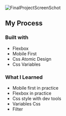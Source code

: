 ![FinalProjectScreenSchot](https://user-images.githubusercontent.com/88214247/154760502-c30ea2c7-be33-4d09-b833-f91e5347462e.jpeg)


## My Process

### Built with

- Flexbox
- Mobile First
- Css Atomic Design
- Css Variables

### What I Learned

- Mobile first in practice
- Flexbox in practice
- Css style with dev tools
- Variables Css
- Filter
